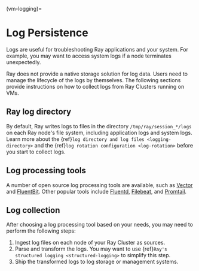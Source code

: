 (vm-logging)=
# Log Persistence

Logs are useful for troubleshooting Ray applications and your system. For example, you may want to access system logs if a node terminates unexpectedly.

Ray does not provide a native storage solution for log data. Users need to manage the lifecycle of the logs by themselves. The following sections provide instructions on how to collect logs from Ray Clusters running on VMs.

## Ray log directory
By default, Ray writes logs to files in the directory `/tmp/ray/session_*/logs` on each Ray node's file system, including application logs and system logs. Learn more about the {ref}`log directory and log files <logging-directory>` and the {ref}`log rotation configuration <log-rotation>` before you start to collect logs.


## Log processing tools

A number of open source log processing tools are available, such as [Vector][Vector] and [FluentBit][FluentBit].
Other popular tools include [Fluentd][Fluentd], [Filebeat][Filebeat], and [Promtail][Promtail].

[Vector]: https://vector.dev/
[FluentBit]: https://docs.fluentbit.io/manual
[Filebeat]: https://www.elastic.co/guide/en/beats/filebeat/7.17/index.html
[Fluentd]: https://docs.fluentd.org/
[Promtail]: https://grafana.com/docs/loki/latest/clients/promtail/

## Log collection

After choosing a log processing tool based on your needs, you may need to perform the following steps:

1. Ingest log files on each node of your Ray Cluster as sources.
2. Parse and transform the logs. You may want to use {ref}`Ray's structured logging <structured-logging>` to simplify this step.
3. Ship the transformed logs to log storage or management systems.
